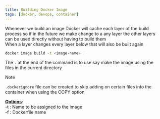 ```yaml
---
title: Building Docker Image
tags: [docker, devops, container]
---
```


Whenever we build an image Docker will cache each layer of the build process so if in the future we make change to a any layer the other layers can be used directly without having to build them  
When a layer changes every layer below that will also be built again

````bash
docker image build -t <image-name> . 
````

The `.` at the end of the command is to use say make the image using the files in the current directory

 > [!note]
 > `.dockerignore` file can be created to skip adding on certain files into the container when using the COPY option

**<u>Options</u>**:  
-t : Name to be assigned to the image  
-f : Dockerfile name
